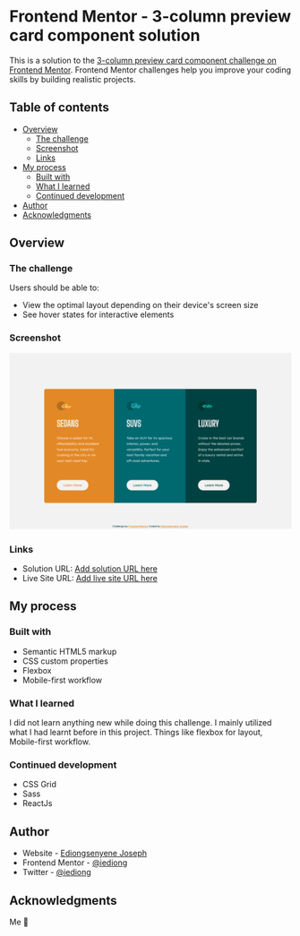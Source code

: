 # Frontend Mentor - 3-column preview card component solution

This is a solution to the [3-column preview card component challenge on Frontend Mentor](https://www.frontendmentor.io/challenges/3column-preview-card-component-pH92eAR2-). Frontend Mentor challenges help you improve your coding skills by building realistic projects. 

## Table of contents

- [Overview](#overview)
  - [The challenge](#the-challenge)
  - [Screenshot](#screenshot)
  - [Links](#links)
- [My process](#my-process)
  - [Built with](#built-with)
  - [What I learned](#what-i-learned)
  - [Continued development](#continued-development)
- [Author](#author)
- [Acknowledgments](#acknowledgments)


## Overview
### The challenge

Users should be able to:

- View the optimal layout depending on their device's screen size
- See hover states for interactive elements

### Screenshot

![screenshot of the desktop view](assets/screenshots/screenshot.png)

### Links

- Solution URL: [Add solution URL here](https://your-solution-url.com)
- Live Site URL: [Add live site URL here](https://your-live-site-url.com)

## My process

### Built with

- Semantic HTML5 markup
- CSS custom properties
- Flexbox
- Mobile-first workflow

### What I learned

I did not learn anything new while doing this challenge. I mainly utilized what I had learnt before in this project. Things like flexbox for layout, Mobile-first workflow.


### Continued development

- CSS Grid
- Sass
- ReactJs

## Author

- Website - [Ediongsenyene Joseph](https://github.com/iediong)
- Frontend Mentor - [@iediong](https://www.frontendmentor.io/profile/iediong)
- Twitter - [@iediong](https://www.twitter.com/iediong)

## Acknowledgments

Me 🥂
